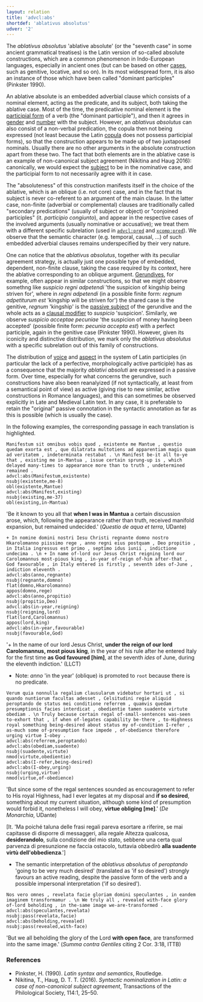 ```yaml
---
layout: relation
title: 'advcl:abs'
shortdef: 'ablativus absolutus'
udver: '2'
---
```


The *ablativus absolutus* 'ablative absolute' (or the "seventh case" in some ancient grammatical treatises) is the Latin version of so-called absolute constructions, which are a common phenomenon in Indo-European languages, especially in ancient ones (but can be based on other [cases](la-feat/Case), such as genitive, locative, and so on). In its most widespread form, it is also an instance of those which have been called "dominant participles" (Pinkster 1990).

An ablative absolute is an embedded adverbial clause which consists of a nominal element, acting as the predicate, and its subject, both taking the ablative case. Most of the time, the predicative nominal element is the [participial form](la-feat/VerbForm) of a verb (the "dominant participle"), and then it agrees in [gender](la-feat/Gender) and [number](la-feat/Number) with the subject. However, an *ablativus absolutus* can also consist of a non-verbal predication, the copula then not being expressed (not least because the Latin [copula](la-dep/cop) does not possess participial forms), so that the construction appears to be made up of two juxtaposed nominals. Usually there are no other arguments in the absolute construction apart from these two. The fact that both elements are in the ablative case is an example of non-canonical subject agreement (Nikitina and Haug 2016): canonically, we would expect the [subject](la-dep/nsubj) to be in the nominative case, and the participial form to not necessarily agree with it in case. 

The "absoluteness" of this construction manifests itself in the choice of the ablative, which is an oblique (i.e. not core) case, and in the fact that its subject is never co-referent to an argument of the main clause. In the latter case, non-finite (adverbial or complemental) clauses are traditionally called "secondary predications" (usually of subject or object) or "conjoined participles" (it. *participio congiunto*), and appear in the respective cases of the involved arguments (usually nominative or accusative); we treat them with a different specific subrelation (used in [`advcl:pred`](la-dep/advcl-pred) and [`xcomp:pred`](la-dep/xcomp-pred)). We observe that the semantic character (e.g. temporal, causal, ...) of such embedded adverbial clauses remains underspecified by their very nature.

One can notice that the *ablativus absolutus*, together with its peculiar agreement strategy, is actually just one possible type of embedded, dependent, non-finite clause, taking the case required by its context, here the ablative corresponding to an oblique argument. [Gerundives](la-feat/VerbForm), for example, often appear in similar constructions, so that we might observe somethng like *suspicio regni adpetendi* 'the suspicion of kingship being striven for', where in *regni adpetendi* (in a possible finite form: *regnum adpetiturum est* 'kingship will be striven for') the shared case is the genitive, *regnum* 'kingship' is the [passive subject](la-dep/nsubj-pass) of the gerundive and the whole acts as a [clausal modifier](la-dep/acl) to *suspicio* 'suspicion'. Similarly, we observe *suspicio acceptae pecuniae* 'the suspicion of money having been accepted' (possible finite form: *pecunia accepta est*) with a perfect participle, again in the genitive case (Pinkster 1990). However, given its iconicity and distinctive distribution, we mark only the *ablativus absolutus* with a specific subrelation out of this family of constructions.           

The distribution of [voice](la-feat/Voice) and [aspect](la-feat/Aspect) in the system of Latin participles (in particular the lack of a perfective, morphologically active participle) has as a consequence that the majority *ablativi absoluti* are expressed in a passive form. Over time, especially for what concerns the gerundive, such constructions have also been reanalyized (if not syntactically, at least from a semantical point of view) as active (giving rise to new similar, active constructions in Romance languages), and this can sometimes be observed explicitly in Late and Medieval Latin text. In any case, it is preferable to retain the "original" passive connotation in the syntactic annotation as far as this is possible (which is usually the case).

In the following examples, the corresponding passage in each translation is highlighted.

~~~ sdparse
Manifestum sit omnibus vobis quod , existente me Mantue , questio quedam exorta est , que dilatrata multotiens ad apparentiam magis quam ad veritatem , indeterminata restabat . \n Manifest be-it all to-ye that , existing me in-Mantua , issue certain sprung-up is , which delayed many-times to appearance more than to truth , undetermined remained .
advcl:abs(Manifestum,existente)
nsubj(existente,me-8)
obl(existente,Mantue)
advcl:abs(Manifest,existing)
nsubj(existing,me-37)
obl(existing,in-Mantua)
~~~

'Be it known to you all that **when I was in Mantua** a certain discussion arose, which, following the appearance rather than truth, received manifold expansion, but remained undecided.' (*Questio de aqua et terra*, UDante)

~~~ sdparse
+ In nomine domini nostri Iesu Christi regnante domno nostro Hkarolomanno piissimo rege , anno regni eius postquam , Deo propitio , in Italia ingressus est primo , septimo idus iunii , indictione undecima . \n + In name of-lord our Jesus Christ reigning lord our Carolomannus most-pious king , in-year of-reign of-him after-that , God favourable , in Italy entered is firstly , seventh ides of-June , indiction eleventh .
advcl:abs(anno,regnante)
nsubj(regnante,domno)
flat(domno,Hkarolomanno)
appos(domno,rege)
advcl:abs(anno,propitio)
nsubj(propitio,Deo)
advcl:abs(in-year,reigning)
nsubj(reigning,lord)
flat(lord,Carolomannus)
appos(lord,king)
advcl:abs(in-year,favourable)
nsubj(favourable,God)
~~~

'\+ In the name of our lord Jesus Christ, **under the reign of our lord Carolomannus, most pious king**, in the year of his rule after he entered Italy for the first time **as God favoured [him]**, at the seventh *ides* of June, during the eleventh indiction.' (LLCT)

* Note: *anno* 'in the year' (oblique) is promoted to `root` because there is no predicate.

~~~ sdparse
Verum quia nonnulla regalium clausularum videbatur hortari ut , si quando nuntiorum facultas adesset , Celsitudini regie aliquid peroptando de status mei conditione referrem , quamvis quedam presumptionis facies interdicat , obedientie tamen suadente virtute obediam . \n Truly because certain regal of-small-sentences was-seen to-exhort that , if when of-legates capability be-there , to-Highness royal something being-desired about status my of-condition I-refer , as-much some of-presumption face impede , of-obedience therefore urging virtue I-obey . 
advcl:abs(referrem,peroptando)
advcl:abs(obediam,suadente)
nsubj(suadente,virtute)
nmod(virtute,obedientie)
advcl:abs(I-refer,being-desired)
advcl:abs(I-obey,urging)
nsubj(urging,virtue)
nmod(virtue,of-obedience)
~~~

'But since some of the regal sentences sounded as encouragement to refer to His royal Highness, had I ever legates at my disposal and **if so desired**, something about my current situation, although some kind of presumption would forbid it, nonetheless I will obey, **virtue obliging [me]**.' (*De Monarchia*, UDante)

[It. 'Ma poiché taluna delle frasi regali pareva esortare a riferire, se mai capitasse di disporre di messaggeri, alla regale Altezza qualcosa, **desiderandolo**, sulla condizione del mio stato, sebbene una certa qual parvenza di presunzione ne faccia ostacolo, tuttavia obbedirò **alla suadente virtù dell'obbedienza**.']

* The semantic interpretation of the *ablativus absolutus* of *peroptando* 'going to be very much desired' (translated as 'if so desired') strongly favours an active reading, despite the passive form of the verb and a possible impersonal interpretation ('if so desired').

~~~ sdparse
Nos vero omnes , revelata facie gloriam domini speculantes , in eandem imaginem transformamur . \n We truly all , revealed with-face glory of-lord beholding , in the-same image we-are-transformed .
advcl:abs(speculantes,revelata)
nsubj:pass(revelata,facie)
advcl:abs(beholding,revealed)
nsubj:pass(revealed,with-face)
~~~

'But we all beholding the glory of the Lord **with open face**, are transformed into the same image.' (*Summa contra Gentiles* citing 2 Cor. 3:18, ITTB)


### References

* Pinkster, H. (1990). *Latin syntax and semantics*, Routledge.
* Nikitina, T., Haug, D. T. T. (2016). *Syntactic nominalization in Latin: a case of non-canonical subject agreement*, Transactions of the Philological Society, 114:1, 25–50.
<!-- Interlanguage links updated So kvě 14 19:02:51 CEST 2022 -->

